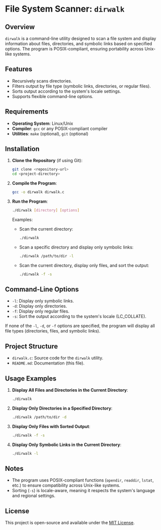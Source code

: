 # File System Scanner: `dirwalk`

## Overview
`dirwalk` is a command-line utility designed to scan a file system and display information about files, directories, and symbolic links based on specified options. The program is POSIX-compliant, ensuring portability across Unix-like systems.

## Features
- Recursively scans directories.
- Filters output by file type (symbolic links, directories, or regular files).
- Sorts output according to the system's locale settings.
- Supports flexible command-line options.

## Requirements
- **Operating System**: Linux/Unix
- **Compiler**: `gcc` or any POSIX-compliant compiler
- **Utilities**: `make` (optional), `git` (optional)

## Installation

1. **Clone the Repository** (if using Git):
   ```bash
   git clone <repository-url>
   cd <project-directory>
   ```

2. **Compile the Program**:
   ```bash
   gcc -o dirwalk dirwalk.c
   ```

3. **Run the Program**:
   ```bash
   ./dirwalk [directory] [options]
   ```

   Examples:
   - Scan the current directory:
     ```bash
     ./dirwalk
     ```
   - Scan a specific directory and display only symbolic links:
     ```bash
     ./dirwalk /path/to/dir -l
     ```
   - Scan the current directory, display only files, and sort the output:
     ```bash
     ./dirwalk -f -s
     ```

## Command-Line Options
- `-l`: Display only symbolic links.
- `-d`: Display only directories.
- `-f`: Display only regular files.
- `-s`: Sort the output according to the system's locale (LC_COLLATE).

If none of the `-l`, `-d`, or `-f` options are specified, the program will display all file types (directories, files, and symbolic links).

## Project Structure
- `dirwalk.c`: Source code for the `dirwalk` utility.
- `README.md`: Documentation (this file).

## Usage Examples

1. **Display All Files and Directories in the Current Directory**:
   ```bash
   ./dirwalk
   ```

2. **Display Only Directories in a Specified Directory**:
   ```bash
   ./dirwalk /path/to/dir -d
   ```

3. **Display Only Files with Sorted Output**:
   ```bash
   ./dirwalk -f -s
   ```

4. **Display Only Symbolic Links in the Current Directory**:
   ```bash
   ./dirwalk -l
   ```

## Notes
- The program uses POSIX-compliant functions (`opendir`, `readdir`, `lstat`, etc.) to ensure compatibility across Unix-like systems.
- Sorting (`-s`) is locale-aware, meaning it respects the system's language and regional settings.

## License
This project is open-source and available under the [MIT License](LICENSE).
